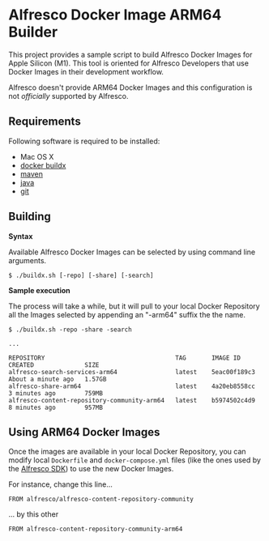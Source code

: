 # Alfresco Docker Image ARM64 Builder

This project provides a sample script to build Alfresco Docker Images for Apple Silicon (M1). This tool is oriented for Alfresco Developers that use Docker Images in their development workflow.

Alfresco doesn't provide ARM64 Docker Images and this configuration is not *officially* supported by Alfresco.

## Requirements

Following software is required to be installed:

* Mac OS X
* [docker buildx](https://docs.docker.com/buildx/working-with-buildx/)
* [maven](https://maven.apache.org)
* [java](https://www.oracle.com/java/technologies/java-se-glance.html)
* [git](https://git-scm.com)

## Building

**Syntax**

Available Alfresco Docker Images can be selected by using command line arguments.

```
$ ./buildx.sh [-repo] [-share] [-search]
```

**Sample execution**

The process will take a while, but it will pull to your local Docker Repository all the Images selected by appending an "-arm64" suffix the the name.

```
$ ./buildx.sh -repo -share -search

...

REPOSITORY                                    TAG       IMAGE ID       CREATED              SIZE
alfresco-search-services-arm64                latest    5eac00f189c3   About a minute ago   1.57GB
alfresco-share-arm64                          latest    4a20eb8558cc   3 minutes ago        759MB
alfresco-content-repository-community-arm64   latest    b5974502c4d9   8 minutes ago        957MB
```

## Using ARM64 Docker Images

Once the images are available in your local Docker Repository, you can modify local `Dockerfile` and `docker-compose.yml` files (like the ones used by the [Alfresco SDK](https://docs.alfresco.com/content-services/6.0/develop/sdk/)) to use the new Docker Images.

For instance, change this line...

```
FROM alfresco/alfresco-content-repository-community
```

... by this other

```
FROM alfresco-content-repository-community-arm64
```
